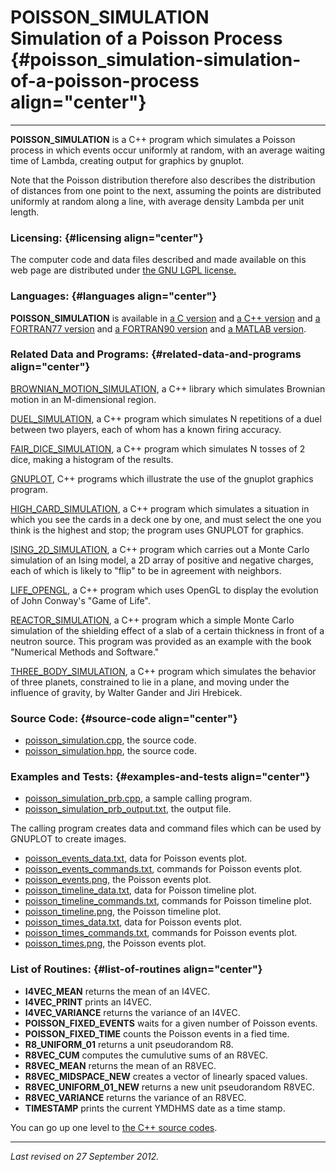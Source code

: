 POISSON\_SIMULATION\
Simulation of a Poisson Process {#poisson_simulation-simulation-of-a-poisson-process align="center"}
===============================

------------------------------------------------------------------------

**POISSON\_SIMULATION** is a C++ program which simulates a Poisson
process in which events occur uniformly at random, with an average
waiting time of Lambda, creating output for graphics by gnuplot.

Note that the Poisson distribution therefore also describes the
distribution of distances from one point to the next, assuming the
points are distributed uniformly at random along a line, with average
density Lambda per unit length.

### Licensing: {#licensing align="center"}

The computer code and data files described and made available on this
web page are distributed under [the GNU LGPL
license.](../../txt/gnu_lgpl.txt)

### Languages: {#languages align="center"}

**POISSON\_SIMULATION** is available in [a C
version](../../c_src/poisson_simulation/poisson_simulation.html) and [a
C++ version](../../cpp_src/poisson_simulation/poisson_simulation.html)
and [a FORTRAN77
version](../../f77_src/poisson_simulation/poisson_simulation.html) and
[a FORTRAN90
version](../../f_src/poisson_simulation/poisson_simulation.html) and [a
MATLAB version](../../m_src/poisson_simulation/poisson_simulation.html).

### Related Data and Programs: {#related-data-and-programs align="center"}

[BROWNIAN\_MOTION\_SIMULATION](../../cpp_src/brownian_motion_simulation/brownian_motion_simulation.html),
a C++ library which simulates Brownian motion in an M-dimensional
region.

[DUEL\_SIMULATION](../../cpp_src/duel_simulation/duel_simulation.html),
a C++ program which simulates N repetitions of a duel between two
players, each of whom has a known firing accuracy.

[FAIR\_DICE\_SIMULATION](../../cpp_src/fair_dice_simulation/fair_dice_simulation.html),
a C++ program which simulates N tosses of 2 dice, making a histogram of
the results.

[GNUPLOT](../../cpp_src/gnuplot/gnuplot.html), C++ programs which
illustrate the use of the gnuplot graphics program.

[HIGH\_CARD\_SIMULATION](../../cpp_src/high_card_simulation/high_card_simulation.html),
a C++ program which simulates a situation in which you see the cards in
a deck one by one, and must select the one you think is the highest and
stop; the program uses GNUPLOT for graphics.

[ISING\_2D\_SIMULATION](../../cpp_src/ising_2d_simulation/ising_2d_simulation.html),
a C++ program which carries out a Monte Carlo simulation of an Ising
model, a 2D array of positive and negative charges, each of which is
likely to "flip" to be in agreement with neighbors.

[LIFE\_OPENGL](../../cpp_src/life_opengl/life_opengl.html), a C++
program which uses OpenGL to display the evolution of John Conway's
"Game of Life".

[REACTOR\_SIMULATION](../../cpp_src/reactor_simulation/reactor_simulation.html),
a C++ program which a simple Monte Carlo simulation of the shielding
effect of a slab of a certain thickness in front of a neutron source.
This program was provided as an example with the book "Numerical Methods
and Software."

[THREE\_BODY\_SIMULATION](../../cpp_src/three_body_simulation/three_body_simulation.html),
a C++ program which simulates the behavior of three planets, constrained
to lie in a plane, and moving under the influence of gravity, by Walter
Gander and Jiri Hrebicek.

### Source Code: {#source-code align="center"}

-   [poisson\_simulation.cpp](poisson_simulation.cpp), the source code.
-   [poisson\_simulation.hpp](poisson_simulation.hpp), the source code.

### Examples and Tests: {#examples-and-tests align="center"}

-   [poisson\_simulation\_prb.cpp](poisson_simulation_prb.cpp), a sample
    calling program.
-   [poisson\_simulation\_prb\_output.txt](poisson_simulation_prb_output.txt),
    the output file.

The calling program creates data and command files which can be used by
GNUPLOT to create images.

-   [poisson\_events\_data.txt](poisson_events_data.txt), data for
    Poisson events plot.
-   [poisson\_events\_commands.txt](poisson_events_commands.txt),
    commands for Poisson events plot.
-   [poisson\_events.png](poisson_events.png), the Poisson events plot.
-   [poisson\_timeline\_data.txt](poisson_timeline_data.txt), data for
    Poisson timeline plot.
-   [poisson\_timeline\_commands.txt](poisson_timeline_commands.txt),
    commands for Poisson timeline plot.
-   [poisson\_timeline.png](poisson_timeline.png), the Poisson timeline
    plot.
-   [poisson\_times\_data.txt](poisson_times_data.txt), data for Poisson
    events plot.
-   [poisson\_times\_commands.txt](poisson_times_commands.txt), commands
    for Poisson events plot.
-   [poisson\_times.png](poisson_times.png), the Poisson events plot.

### List of Routines: {#list-of-routines align="center"}

-   **I4VEC\_MEAN** returns the mean of an I4VEC.
-   **I4VEC\_PRINT** prints an I4VEC.
-   **I4VEC\_VARIANCE** returns the variance of an I4VEC.
-   **POISSON\_FIXED\_EVENTS** waits for a given number of Poisson
    events.
-   **POISSON\_FIXED\_TIME** counts the Poisson events in a fied time.
-   **R8\_UNIFORM\_01** returns a unit pseudorandom R8.
-   **R8VEC\_CUM** computes the cumulutive sums of an R8VEC.
-   **R8VEC\_MEAN** returns the mean of an R8VEC.
-   **R8VEC\_MIDSPACE\_NEW** creates a vector of linearly spaced values.
-   **R8VEC\_UNIFORM\_01\_NEW** returns a new unit pseudorandom R8VEC.
-   **R8VEC\_VARIANCE** returns the variance of an R8VEC.
-   **TIMESTAMP** prints the current YMDHMS date as a time stamp.

You can go up one level to [the C++ source codes](../cpp_src.html).

------------------------------------------------------------------------

*Last revised on 27 September 2012.*
